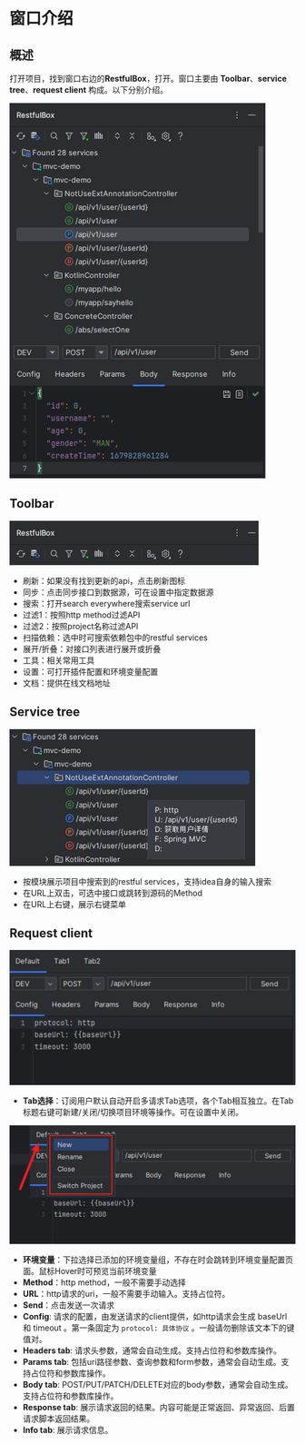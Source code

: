 # 窗口介绍

## 概述

打开项目，找到窗口右边的**RestfulBox**，打开。窗口主要由 **Toolbar**、**service tree**、**request client** 构成。以下分别介绍。

![](images/567001619256826.png "3.x新版本")

## Toolbar

![](images/175651719249495.png)

- 刷新：如果没有找到更新的api，点击刷新图标
- 同步：点击同步接口到数据源，可在设置中指定数据源
- 搜索：打开search everywhere搜索service url
- 过滤1：按照http method过滤API
- 过滤2：按照project名称过滤API
- 扫描依赖：选中时可搜索依赖包中的restful services
- 展开/折叠：对接口列表进行展开或折叠
- 工具：相关常用工具
- 设置：可打开插件配置和环境变量配置
- 文档：提供在线文档地址

## Service tree

![](images/432872019246050.png "3.x新版多层级")

- 按模块展示项目中搜索到的restful services，支持idea自身的输入搜索
- 在URL上双击，可选中接口或跳转到源码的Method
- 在URL上右键，展示右键菜单

## Request client

![](images/169784614253607.png)

- **Tab选择**：订阅用户默认自动开启多请求Tab选项，各个Tab相互独立。在Tab标题右键可新建/关闭/切换项目环境等操作。可在设置中关闭。

![](images/1690378102258.png)

- **环境变量**：下拉选择已添加的环境变量组，不存在时会跳转到环境变量配置页面。鼠标Hover时可预览当前环境变量
- **Method**：http method，一般不需要手动选择
- **URL**：http请求的uri，一般不需要手动输入。支持占位符。
- **Send**：点击发送一次请求
- **Config**: 请求的配置，由发送请求的client提供，如http请求会生成 baseUrl 和 timeout 。第一条固定为 `protocol: 具体协议`
  。一般请勿删除该文本下的键值对。
- **Headers tab**: 请求头参数，通常会自动生成。支持占位符和参数库操作。
- **Params tab**: 包括uri路径参数、查询参数和form参数，通常会自动生成。支持占位符和参数库操作。
- **Body tab**: POST/PUT/PATCH/DELETE对应的body参数，通常会自动生成。支持占位符和参数库操作。
- **Response tab**: 展示请求返回的结果。内容可能是正常返回、异常返回、后置请求脚本返回结果。
- **Info tab**: 展示请求信息。
